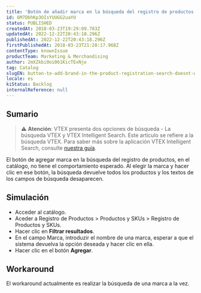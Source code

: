 ```yaml
---
title: 'Botón de añadir marca en la búsqueda del registro de productos no funciona'
id: 6M7DbhKp3OIsYUUGG2uaYU
status: PUBLISHED
createdAt: 2018-03-23T19:29:09.783Z
updatedAt: 2022-12-22T20:43:18.296Z
publishedAt: 2022-12-22T20:43:18.296Z
firstPublishedAt: 2018-03-23T21:28:17.968Z
contentType: knownIssue
productTeam: Marketing & Merchandising
author: 2mXZkbi0oi061KicTExNjo
tag: Catalog
slugEN: button-to-add-brand-in-the-product-registration-search-doesnt-work
locale: es
kiStatus: Backlog
internalReference: null
---
```


## Sumario

>⚠️ **Atención**: VTEX presenta dos opciones de búsqueda - La búsqueda VTEX y VTEX Intelligent Search. Este artículo se refiere a la búsqueda VTEX. Para saber más sobre la aplicación VTEX Intelligent Search, consulte <a href = "https://help.vtex.com/tracks/vtex-intelligent-search--19wrbB7nEQcmwzDPl1l4Cb">nuestra guía</a>.

El botón de agregar marca en la búsqueda del registro de productos, en el catálogo, no tiene el comportamiento esperado. Al elegir la marca y hacer clic en ese botón, la búsqueda devuelve todos los productos y los textos de los campos de búsqueda desaparecen.

## Simulación

- Acceder al catálogo.
- Aceder a Registro de Productos > Productos y SKUs > Registro de Productos y SKUs.
- Hacer clic en __Filtrar resultados__.
- En el campo Marca, introduzir el nombre de una marca, esperar a que el sistema devuelva la opción deseada y hacer clic en ella.
- Hacer clic en el botón __Agregar__.

## Workaround

El workaround actualmente es realizar la búsqueda de una marca a la vez.

